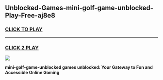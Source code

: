 
## Unblocked-Games-mini-golf-game-unblocked-Play-Free-aj8e8
<h3>
<a href="https://premium76.site?title=mini-golf-game-unblocked&ref=21A">CLICK TO PLAY</a></h3>
<hr>

<h3>
<a href="https://premium76.site?title=mini-golf-game-unblocked&ref=21A">CLICK 2 PLAY</a>
  
</h3>

<a href="https://premium76.site?title=mini-golf-game-unblocked&ref=21A"><img src="https://clearcache.store/games.png"></a>


**mini-golf-game-unblocked games unblocked: Your Gateway to Fun and Accessible Online Gaming**
